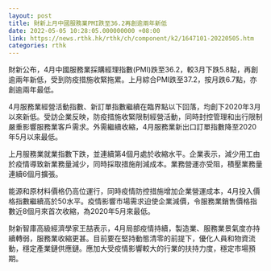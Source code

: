 ```yaml
---
layout: post
title: 財新上月中國服務業PMI跌至36.2再創逾兩年新低
date: 2022-05-05 10:28:05.000000000 +08:00
link: https://news.rthk.hk/rthk/ch/component/k2/1647101-20220505.htm
categories: rthk
---
```


財新公布，4月中國服務業採購經理指數(PMI)跌至36.2，較3月下跌5.8點，再創逾兩年新低，受到防疫措施收緊拖累。上月綜合PMI跌至37.2，按月跌6.7點，亦創逾兩年最低。

4月服務業經營活動指數、新訂單指數繼續在臨界點以下回落，均創下2020年3月以來新低。受訪企業反映，防疫措施收緊限制經營活動，同時封控管理和出行限制嚴重影響服務業客戶需求。外需繼續收縮，4月服務業新出口訂單指數降至2020年5月以來最低。

上月服務業就業指數下跌，並連續第4個月處於收縮水平。企業表示，減少用工由於疫情導致新業務量減少，同時採取措施削減成本。業務營運亦受阻，積壓業務量連續6個月擴張。

能源和原材料價格仍高位運行，同時疫情防控措施增加企業營運成本，4月投入價格指數繼續高於50水平。疫情影響市場需求迫使企業減價，令服務業銷售價格指數近8個月來首次收縮，為2020年5月來最低。

財新智庫高級經濟學家王喆表示，4月局部疫情持續，製造業、服務業景氣度亦持續轉弱，服務業收縮更甚。目前要在堅持動態清零的前提下，優化人員和物資流動，穩定產業鏈供應鏈。應加大受疫情影響較大的行業的扶持力度，穩定市場預期。
